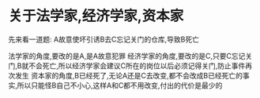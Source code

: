 # 关于法学家,经济学家,资本家

先来看一道题:
A故意使坏引诱B去C忘记关门的仓库,导致B死亡

法学家的角度,要改的是A,是A故意犯罪
经济学家的角度,要改的是C,只要C忘记关门,B就不会死亡,所以经济学家会建议C所在的岗位以后必须记得关门,防止事件再次发生
资本家的角度,B已经死了,无论A还是C去改变,都不会改成B已经死亡的事实,所以只能怪B自己不小心,这样A和C都不用改变,付出的代价是最少的

